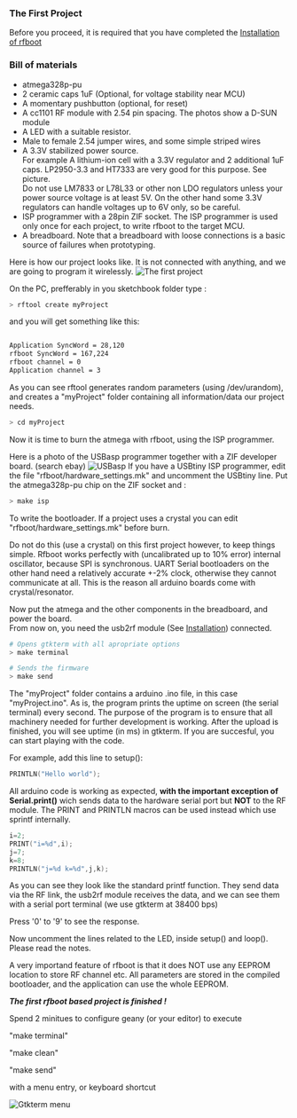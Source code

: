 ### The First Project

Before you proceed, it is required that you have completed the
[Installation of rfboot](Installation.md)

### Bill of materials
- atmega328p-pu
- 2 ceramic caps 1uF (Optional, for voltage stability near MCU)
- A momentary pushbutton (optional, for reset)
- A cc1101 RF module with 2.54 pin spacing. The photos show a D-SUN module
- A LED with a suitable resistor.
- Male to female 2.54 jumper wires, and some simple striped wires
- A 3.3V stabilized power source.<br/>
For example A lithium-ion cell with a 3.3V regulator and
2 additional 1uF caps. LP2950-3.3 and HT7333 are very good for this purpose. See picture.<br/>
Do not use LM7833 or L78L33 or other non LDO regulators unless your power source voltage is at least 5V. On the other hand some
3.3V regulators can handle voltages up to 6V only, so be careful.
- ISP programmer with a 28pin ZIF socket. The ISP programmer is used only once
for each project, to write rfboot to the target MCU.
- A breadboard. Note that a breadboard with loose connections is a basic source of failures when prototyping.

Here is how our project looks like. It is not connected with anything, and we are going to program it wirelessly.
![The first project](https://github.com/pkarsy/rfboot/blob/master/help/files/FirstRfbootProject.jpg)

On the PC, prefferably in you sketchbook folder type :
```sh
> rftool create myProject
```

and you will get something like this:
```sh

Application SyncWord = 28,120
rfboot SyncWord = 167,224
rfboot channel = 0
Application channel = 3

```

As you can see rftool generates random parameters (using /dev/urandom), and creates
a "myProject" folder containing all information/data our project needs.

```sh
> cd myProject
```
Now it is time to burn the atmega with rfboot, using the ISP programmer.

Here is a photo of the USBasp programmer together with a ZIF developer board. (search ebay)
![USBasp](https://github.com/pkarsy/rfboot/blob/master/help/files/usbasp.jpg)
If you have a USBtiny ISP programmer, edit the file "rfboot/hardware_settings.mk" and uncomment
the USBtiny line. Put the atmega328p-pu chip on the ZIF socket and :

```sh
> make isp
```
To write the bootloader.
If a project uses a crystal you can edit "rfboot/hardware_settings.mk" before burn.


Do not do this (use a crystal) on this first project however, to keep things simple.
Rfboot works perfectly with (uncalibrated up to 10% error) internal oscillator,
because SPI is synchronous.
UART Serial bootloaders on the other hand need a relatively accurate +-2% clock,
otherwise they cannot communicate at all. This is the reason all arduino boards
come with crystal/resonator.


Now put the atmega and the other components in the breadboard,
and power the board.</br>
From now on, you need the usb2rf module (See [Installation](Installation.md)) connected.

```sh
# Opens gtkterm with all apropriate options
> make terminal

# Sends the firmware
> make send
```

The "myProject" folder contains a arduino .ino file, in this case "myProject.ino". As is, the program prints the uptime on screen (the serial terminal) every second. The purpose of the program is to ensure that all machinery needed for further development is working.
After the upload is finished, you will see uptime (in ms) in gtkterm.
If you are succesful, you can start playing with the code.

For example, add this line to setup():
```C++
PRINTLN("Hello world");
```
All arduino code is working as expected, <b>with the important exception of Serial.print()</b> wich sends data to the hardware serial port but <b>NOT</b> to the RF module. The
PRINT and PRINTLN macros can be used instead which use sprintf internally.
```C++
i=2;
PRINT("i=%d",i);
j=7;
k=8;
PRINTLN("j=%d k=%d",j,k);
```
As you can see they look like the standard printf function. They send data via the RF link, the usb2rf module receives the data, and we can see them with a serial port terminal (we use gtkterm at 38400 bps)

Press '0' to '9' to see the response.

Now uncomment the lines related to the LED, inside setup()
and loop(). Please read the notes.

A very importand feature of rfboot is that it does NOT use any EEPROM location to store RF
channel etc. All parameters are stored in the compiled bootloader, and the application can
use the whole EEPROM.

***The first rfboot based project is finished !***

Spend 2 minitues to configure geany (or your editor) to execute

"make terminal"

"make clean"

"make send"

with a menu entry, or keyboard shortcut

![Gtkterm menu](https://github.com/pkarsy/rfboot/blob/master/help/files/MenuEntry.png)
